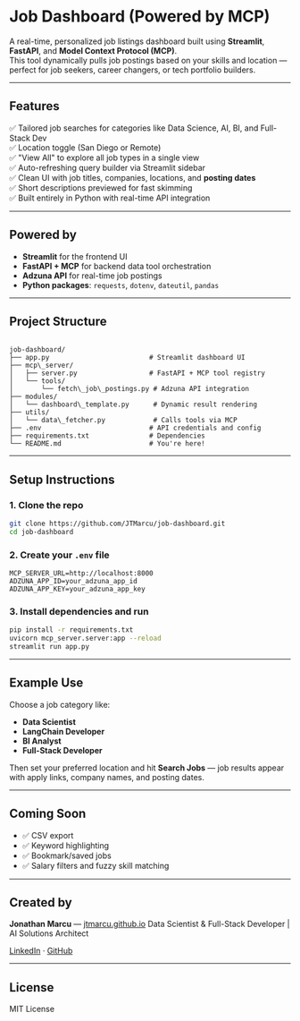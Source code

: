 # Job Dashboard (Powered by MCP)

A real-time, personalized job listings dashboard built using **Streamlit**, **FastAPI**, and **Model Context Protocol (MCP)**.  
This tool dynamically pulls job postings based on your skills and location — perfect for job seekers, career changers, or tech portfolio builders.

---

## Features

✅ Tailored job searches for categories like Data Science, AI, BI, and Full-Stack Dev  
✅ Location toggle (San Diego or Remote)  
✅ "View All" to explore all job types in a single view  
✅ Auto-refreshing query builder via Streamlit sidebar  
✅ Clean UI with job titles, companies, locations, and **posting dates**  
✅ Short descriptions previewed for fast skimming  
✅ Built entirely in Python with real-time API integration

---

## Powered by

- **Streamlit** for the frontend UI
- **FastAPI + MCP** for backend data tool orchestration
- **Adzuna API** for real-time job postings
- **Python packages**: `requests`, `dotenv`, `dateutil`, `pandas`

---

## Project Structure

```

job-dashboard/
├── app.py                         # Streamlit dashboard UI
├── mcp\_server/
│   ├── server.py                  # FastAPI + MCP tool registry
│   └── tools/
│       └── fetch\_job\_postings.py # Adzuna API integration
├── modules/
│   └── dashboard\_template.py      # Dynamic result rendering
├── utils/
│   └── data\_fetcher.py            # Calls tools via MCP
├── .env                           # API credentials and config
├── requirements.txt               # Dependencies
└── README.md                      # You're here!

````

---

## Setup Instructions

### 1. Clone the repo

```bash
git clone https://github.com/JTMarcu/job-dashboard.git
cd job-dashboard
````

### 2. Create your `.env` file

```env
MCP_SERVER_URL=http://localhost:8000
ADZUNA_APP_ID=your_adzuna_app_id
ADZUNA_APP_KEY=your_adzuna_app_key
```

### 3. Install dependencies and run

```bash
pip install -r requirements.txt
uvicorn mcp_server.server:app --reload
streamlit run app.py
```

---

## Example Use

Choose a job category like:

* **Data Scientist**
* **LangChain Developer**
* **BI Analyst**
* **Full-Stack Developer**

Then set your preferred location and hit **Search Jobs** — job results appear with apply links, company names, and posting dates.

---

## Coming Soon

* ✅ CSV export
* ✅ Keyword highlighting
* ✅ Bookmark/saved jobs
* ✅ Salary filters and fuzzy skill matching

---

##  Created by

**Jonathan Marcu** — [jtmarcu.github.io](https://jtmarcu.github.io)
Data Scientist & Full-Stack Developer | AI Solutions Architect

[LinkedIn](https://www.linkedin.com/in/jon-marcu) · [GitHub](https://github.com/JTMarcu)

---

## License

MIT License
